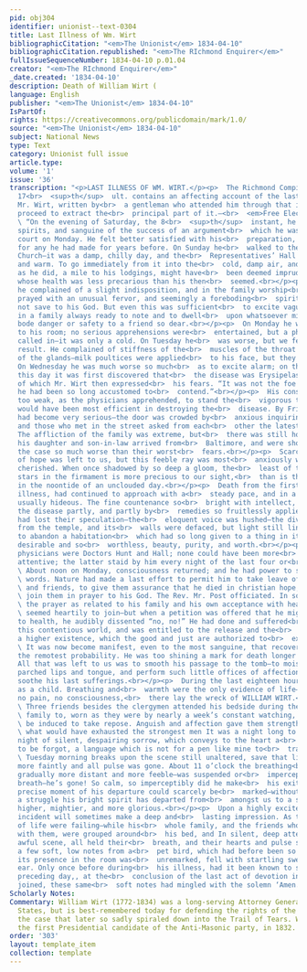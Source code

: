 ```yaml
---
pid: obj304
identifier: unionist--text-0304
title: Last Illness of Wm. Wirt
bibliographicCitation: "<em>The Unionist</em> 1834-04-10"
bibliographicCitation.republished: "<em>The RIchmond Enquirer</em>"
fullIssueSequenceNumber: 1834-04-10 p.01.04
creator: "<em>The RIchmond Enquirer</em>"
_date.created: '1834-04-10'
description: Death of William Wirt (
language: English
publisher: "<em>The Unionist</em> 1834-04-10"
IsPartOf: 
rights: https://creativecommons.org/publicdomain/mark/1.0/
source: "<em>The Unionist</em> 1834-04-10"
subject: National News
type: Text
category: Unionist full issue
article.type: 
volume: '1'
issue: '36'
transcription: "<p>LAST ILLNESS OF WM. WIRT.</p><p>  The Richmond Compiler of the
  17<br>  <sup>th</sup>  ult. contains an affecting account of the last illness of
  Mr. Wirt, written by<br>  a gentleman who attended him through that illness. We
  proceed to extract the<br>  principal part of it.—<br>  <em>Free Elector</em></p><p>
  \ “On the evening of Saturday, the 8<br>  <sup>th</sup>  instant, he was in playful
  spirits, and sanguine of the success of an argument<br>  which he was to make in
  court on Monday. He felt better satisfied with his<br>  preparation, he said, than
  for any he had made for years before. On Sunday he<br>  walked to the Capitol to
  Church—it was a damp, chilly day, and the<br>  Representatives’ Hall was crowded
  and warm. To go immediately from it into the<br>  cold, damp air, and walk slowly,
  as he did, a mile to his lodgings, might have<br>  been deemed imprudent in one
  whose health was less precarious than his then<br>  seemed.<br></p><p>  ”That night
  he complained of a slight indisposition, and in the family worship<br>  of the evening
  prayed with an unusual fervor, and seemingly a foreboding<br>  spirit which he communicated
  not save to his God. But even this was sufficient<br>  to excite vague apprehensions
  in a family always ready to note and to dwell<br>  upon whatsoever might seem to
  bode danger or safety to a friend so dear.<br></p><p>  On Monday he was confined
  to his room; no serious apprehensions were<br>  entertained, but a physician was
  called in—it was only a cold. On Tuesday he<br>  was worse, but we feared not the
  result. He complained of stiffness of the<br>  muscles of the throat and swelling
  of the glands—milk poultices were applied<br>  to his face, but they gave not relief.
  On Wednesday he was much worse so much<br>  as to excite alarm; on the evening of
  this day it was first discovered that<br>  the disease was Erysipelas, ”a new enemy,”
  of which Mr. Wirt then expressed<br>  his fears. “It was not the foe with which
  he had been so long accustomed to<br>  contend.”<br></p><p>  His constitution was
  too weak, as the physicians apprehended, to stand the<br>  vigorous treatment which
  would have been most efficient in destroying the<br>  disease. By Friday, the alarm
  had become very serious—the door was crowded by<br>  anxious inquiring friends,
  and those who met in the street asked from each<br>  other the latest intelligence.
  The affliction of the family was extreme, but<br>  there was still hope. On Saturday,
  his daughter and son-in-law arrived from<br>  Baltimore, and were shocked to find
  the case so much worse than their worst<br>  fears.<br></p><p>  Scarcely a glimmer
  of hope was left to us, but this feeble ray was most<br>  anxiously watched and
  cherished. When once shadowed by so deep a gloom, the<br>  least of the twinkling
  stars in the firmament is more precious to our sight,<br>  than is the sun itself
  in the noontide of an unclouded day.<br></p><p>  Death from the first day of his
  illness, had continued to approach with a<br>  steady pace, and in a form more than
  usually hideous. The fine countenance so<br>  bright with intellect, was sadly altered—by
  the disease partly, and partly by<br>  remedies so fruitlessly applied. The eyes
  had lost their speculation—the<br>  eloquent voice was hushed—the divinity had departed
  from the temple, and its<br>  walls were defaced, but light still lingered, loath
  to abandon a habitation<br>  which had so long given to a thing in itself so little
  desirable and so<br>  worthless, beauty, purity, and worth.<br></p><p>  The attending
  physicians were Doctors Hunt and Hall; none could have been more<br>  anxiously
  attentive; the latter staid by him every night of the last four or<br>  five.<br></p><p>
  \ About noon on Monday, consciousness returned; and he had power to speak a few<br>
  \ words. Nature had made a last effort to permit him to take leave of his family<br>
  \ and friends, to give them assurance that he died in christian hope, and to<br>
  \ join them in prayer to his God. The Rev. Mr. Post officiated. In so much of<br>
  \ the prayer as related to his family and his own acceptance with heaven, he<br>
  \ seemed heartily to join—but when a petition was offered that he might be<br>  restored
  to health, he audibly dissented “no, no!” He had done and suffered<br>  enough in
  this contentious world, and was entitled to the release and the<br>  transfer to
  a higher existence, which the good and just are authorized to<br>  expect.<br></p><p>
  \ It was now become manifest, even to the most sanguine, that recovery was<br>  beyond
  the remotest probability. He was too shining a mark for death longer to<br>  miss.
  All that was left to us was to smooth his passage to the tomb—to moisten<br>  his
  parched lips and tongue, and perform such little offices of affection as<br>  might
  soothe his last sufferings.<br></p><p>  During the last eighteen hours, he was tranquil
  as a child. Breathing and<br>  warmth were the only evidence of life—no motion,
  no pain, no consciousness,<br>  there lay the wreck of WILLIAM WIRT.<br></p><p>
  \ Three friends besides the clergymen attended his bedside during the night—his<br>
  \ family to, worn as they were by nearly a week’s constant watching, could not<br>
  \ be induced to take repose. Anguish and affection gave them strength to bear<br>
  \ what would have exhausted the strongest men It was a night long to be<br>  remembered—a
  night of silent, despairing sorrow, which conveys to the heart a<br>  language never
  to be forgot, a language which is not for a pen like mine to<br>  transcribe.<br></p><p>
  \ Tuesday morning breaks upon the scene still unaltered, save that life<br>  fluttered
  more faintly and all pulse was gone. About 11 o’clock the breathing<br>  became
  gradually more distant and more feeble—was suspended or<br>  imperceptible—another
  breath—he’s gone! So calm, so imperceptibly did he make<br>  his exit, that the
  precise moment of his departure could scarcely be<br>  marked—without a sign or
  a struggle his bright spirit has departed from<br>  amongst us to a state o existence
  higher, mightier, and more glorious.<br></p><p>  Upon a highly excited mind a slight
  incident will sometimes make a deep and<br>  lasting impression. As the last flickerings
  of life were failing—while his<br>  whole family, and the friends who had watched
  with them, were grouped around<br>  his bed, and In silent, deep attention to the
  awful scene, all held their<br>  breath, and their hearts and pulse stood still,
  a few soft, low notes from a<br>  pet bird, which had before been so silent that
  its presence in the room was<br>  unremarked, fell with startling sweetness on the
  ear. Only once before during<br>  his illness, had it been known to sing. On the
  preceding day,, at the<br>  conclusion of the last act of devotion in which he ever
  joined, these same<br>  soft notes had mingled with the solemn ‘Amen.’<br></p><p></p>"
Scholarly Notes: 
Commentary: William Wirt (1772-1834) was a long-serving Attorney General of the United
  States, but is best-remembered today for defending the rights of the Cherokees in
  the case that later so sadly spiraled down into the Trail of Tears. Wirt was also
  the first Presidential candidate of the Anti-Masonic party, in 1832.
order: '303'
layout: template_item
collection: template
---
```

